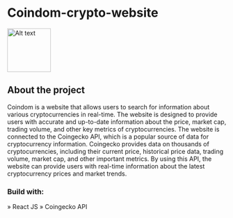 ﻿# Coindom-crypto-website
 
 <img src="https://user-images.githubusercontent.com/105128267/220607693-29987a1c-8f0d-4835-9bfe-3b5c9f326b17.png" alt="Alt text" title="Optional title" width="100px">


## About the project
Coindom is a website that allows users to search for information about various cryptocurrencies in real-time. The website is designed to provide users with accurate and up-to-date information about the price, market cap, trading volume, and other key metrics of cryptocurrencies.
The website is connected to the Coingecko API, which is a popular source of data for cryptocurrency information. Coingecko provides data on thousands of cryptocurrencies, including their current price, historical price data, trading volume, market cap, and other important metrics. By using this API, the website can provide users with real-time information about the latest cryptocurrency prices and market trends.

### Build with:
» React JS
» Coingecko API
